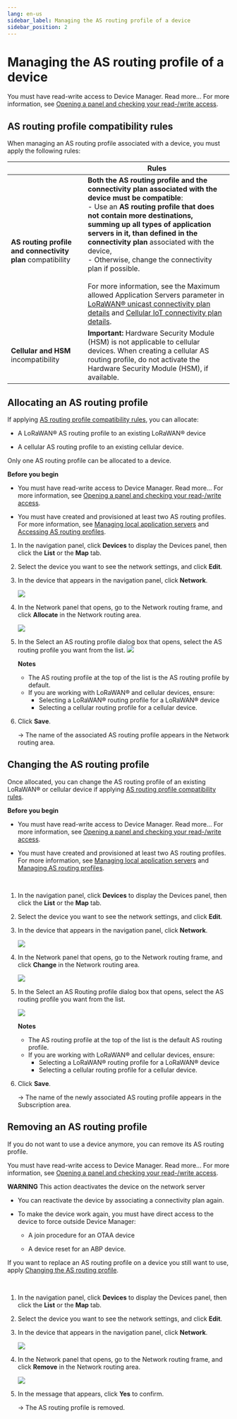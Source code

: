 ```yaml
---
lang: en-us
sidebar_label: Managing the AS routing profile of a device
sidebar_position: 2
---
```


# Managing the AS routing profile of a device

You must have read-write access to Device Manager. Read more\... For
more information, see [Opening a panel and checking your read-/write access](../use-interface.md#opening-a-panel-and-checking-your-read-write-access).

## AS routing profile compatibility rules

When managing an AS routing profile associated with a device, you must
apply the following rules:

|    | Rules |
| -- | ----- |
| **AS routing profile and connectivity plan** compatibility | **Both the AS routing profile and the connectivity plan associated with the device must be compatible**:<br/>- Use an **AS routing profile that does not contain more destinations, summing up all types of application servers in it, than defined in the connectivity plan** associated with the device,<br/>- Otherwise, change the connectivity plan if possible.<br/><br/>For more information, see the Maximum allowed Application Servers parameter in [LoRaWAN® unicast connectivity plan details](../reference-information.md#lorawan®-unicast-connectivity-plan-details) and [Cellular IoT connectivity plan details](../reference-information.md#cellular-iot-connectivity-plan-details). |
| **Cellular and HSM** incompatibility | **Important:** Hardware Security Module (HSM) is not applicable to cellular devices. When creating a cellular AS routing profile, do not activate the Hardware Security Module (HSM), if available.|

## Allocating an AS routing profile

If applying [AS routing profile compatibility rules](#as-routing-profile-compatibility-rules), you can allocate:

- A LoRaWAN® AS routing profile to an existing LoRaWAN® device

- A cellular AS routing profile to an existing cellular device.

Only one AS routing profile can be allocated to a device.

**Before you begin**

- You must have read-write access to Device Manager. Read more\... For
  more information, see [Opening a panel and checking your read-/write   access](../use-interface.md#opening-a-panel-and-checking-your-read-write-access).

- You must have created and provisioned at least two AS routing
  profiles.  
  For more information, see [Managing local application   servers](../manage-local-application-servers/index.md) and [Accessing   AS routing   profiles](../manage-as-routing-profiles/access-as-routing-profiles).

1.  In the navigation panel, click **Devices** to display the Devices
    panel, then click the **List** or the **Map** tab.

2.  Select the device you want to see the network settings, and click
    **Edit**.

3.  In the device that appears in the navigation panel, click
    **Network**.

    ![](./_images/opening-the-network-panel.png)

4.  In the Network panel that opens, go to the Network routing frame,
    and click **Allocate** in the Network routing area.

    ![](./_images/networkroutingframe.png)

5.  In the Select an AS routing profile dialog box that opens, select the AS routing profile you want from the list.
    ![](./_images/allocating-an-as-routing-profile.png)

    **Notes**
    - The AS routing profile at the top of the list is the AS routing
      profile by default.
    - If you are working with LoRaWAN® and cellular devices, ensure:
      - Selecting a LoRaWAN® routing profile for a LoRaWAN® device
      - Selecting a cellular routing profile for a cellular device.

6.  Click **Save**.

    -\> The name of the associated AS routing profile appears in the
    Network routing area.

## Changing the AS routing profile

Once allocated, you can change the AS routing profile of an existing
LoRaWAN® or cellular device if applying [AS routing profile compatibility rules](#as-routing-profile-compatibility-rules).

**Before you begin**

- You must have read-write access to Device Manager. Read more\... For
  more information, see [Opening a panel and checking your read-/write   access](../use-interface.md#opening-a-panel-and-checking-your-read-write-access).

- You must have created and provisioned at least two AS routing
  profiles.  
  For more information, see [Managing local application   servers](../manage-local-application-servers/index.md) and [Managing   AS routing profiles](../manage-as-routing-profiles/index.md).

 

1.  In the navigation panel, click **Devices** to display the Devices
    panel, then click the **List** or the **Map** tab.

2.  Select the device you want to see the network settings, and click
    **Edit**.

3.  In the device that appears in the navigation panel, click
    **Network**.

    ![](./_images/opening-the-network-panel.png)

4.  In the Network panel that opens, go to the Network routing frame,
    and click **Change** in the Network routing area.

    ![](./_images/networkroutingframechangeremove.png)

5.  In the Select an AS Routing profile dialog box that opens, select
    the AS routing profile you want from the list.

    ![](./_images/allocating-an-as-routing-profile.png)

    **Notes**
    - The AS routing profile at the top of the list is the default AS
      routing profile.
    - If you are working with LoRaWAN® and cellular devices, ensure:
      - Selecting a LoRaWAN® routing profile for a LoRaWAN® device
      - Selecting a cellular routing profile for a cellular device.

6.  Click **Save**.

    -\> The name of the newly associated AS routing profile appears in
    the Subscription area.

## Removing an AS routing profile

If you do not want to use a device anymore, you can remove its AS
routing profile.

You must have read-write access to Device Manager. Read more\... For
more information, see [Opening a panel and checking your read-/write access](../use-interface.md#opening-a-panel-and-checking-your-read-write-access).

**WARNING** This action deactivates the device on the network server

- You can reactivate the device by associating a connectivity plan
  again.

- To make the device work again, you must have direct access to the
  device to force outside Device Manager:

  - A join procedure for an OTAA device

  - A device reset for an ABP device.

If you want to replace an AS routing profile on a device you still want
to use, apply [Changing the AS routing profile](#changing-the-as-routing-profile).

 

1.  In the navigation panel, click **Devices** to display the Devices
    panel, then click the **List** or the **Map** tab.

2.  Select the device you want to see the network settings, and click
    **Edit**.

3.  In the device that appears in the navigation panel, click
    **Network**.

    ![](./_images/opening-the-network-panel.png)

4.  In the Network panel that opens, go to the Network routing frame,
    and click **Remove** in the Network routing area.

    ![](./_images/networkroutingframechangeremove.png)

5.  In the message that appears, click **Yes** to confirm.

    -\> The AS routing profile is removed.
